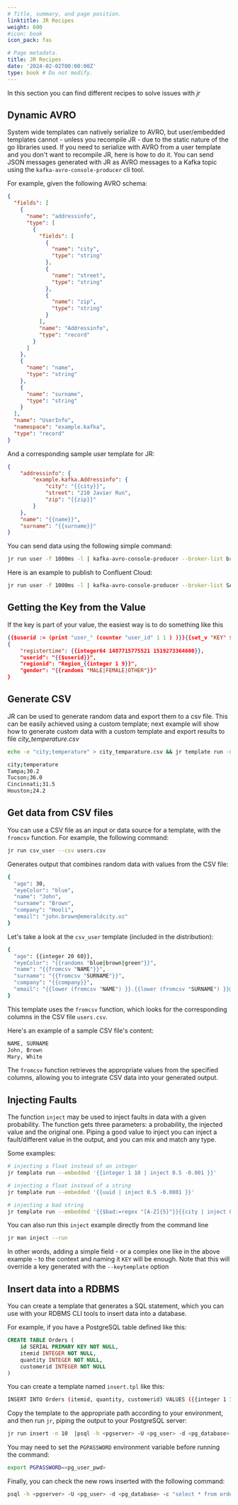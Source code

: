 ```yaml
---
# Title, summary, and page position.
linktitle: JR Recipes
weight: 600
#icon: book
icon_pack: fas

# Page metadata.
title: JR Recipes
date: '2024-02-02T00:00:00Z'
type: book # Do not modify.
---
```


In this section you can find different recipes to solve issues with _jr_ 


## Dynamic AVRO

System wide templates can natively serialize to AVRO, but user/embedded templates cannot - unless you recompile JR - due to the static nature of the go libraries used.
If you need to serialize with AVRO from a user template and you don't want to recompile JR, here is how to do it.
You can send JSON messages generated with JR as AVRO messages to a Kafka topic using the `kafka-avro-console-producer` cli tool.

For example, given the following AVRO schema:

```json
{
  "fields": [
    {
      "name": "addressinfo",
      "type": [
        {
          "fields": [
            {
              "name": "city",
              "type": "string"
            },
            {
              "name": "street",
              "type": "string"
            },
            {
              "name": "zip",
              "type": "string"
            }
          ],
          "name": "Addressinfo",
          "type": "record"
        }
      ]
    },
    {
      "name": "name",
      "type": "string"
    },
    {
      "name": "surname",
      "type": "string"
    }
  ],
  "name": "UserInfo",
  "namespace": "example.kafka",
  "type": "record"
}
```

And a corresponding sample user template for JR:

```json
{
    "addressinfo": {
        "example.kafka.Addressinfo": {
            "city": "{{city}}",
            "street": "210 Javier Run",
            "zip": "{{zip}}"
        }
    },
    "name": "{{name}}",
    "surname": "{{surname}}"
}
```

You can send data using the following simple command:

```bash
jr run user -f 1000ms -l | kafka-avro-console-producer --broker-list broker:<port> --topic <the_topic> --property schema.registry.url=http://<host>:<port> --property value.schema.id=<SCHEMA_ID>
```

Here is an example to publish to Confluent Cloud:

```bash
jr run user -f 1000ms -l | kafka-avro-console-producer --broker-list SASL_SSL://<your-cluster>.<region>.<cp>.confluent.cloud:9092 --producer.config <path_to_your>/config.properties --topic <topic> --property value.schema.id=<schema_id>  --property schema.registry.basic.auth.user.info=<yout_sr_key> --property basic.auth.credentials.source=USER_INFO --property schema.registry.url=https://<your_sr>.<region>.<cp>.confluent.cloud
```

## Getting the Key from the Value

If the key is part of your value, the easiest way is to do something like this

```json
{{$userid := (print "user_" (counter "user_id" 1 1 ) )}}{{set_v "KEY" $userid }}
{
    "registertime": {{integer64 1487715775521 1519273364600}},
    "userid": "{{$userid}}",
    "regionid": "Region_{{integer 1 9}}",
    "gender": "{{randoms "MALE|FEMALE|OTHER"}}"
}
```

## Generate CSV

JR can be used to generate random data and export them to a csv file. This can be easily achieved using a custom template; next example will show how to generate custom data with a custom template and export results to file _city_temperature.csv_

```bash
echo -e "city;temperature" > city_temparature.csv && jr template run -n 4 --embedded '{{city}};{{format_float "%.1f" (floating 40 5)}}' >> city_temparature.csv
```

```bash
city;temperature
Tampa;30.2
Tucson;36.0
Cincinnati;31.5
Houston;24.2
```

## Get data from CSV files

You can use a CSV file as an input or data source for a template, with the `fromcsv` function. 
For example, the following command:

```bash
jr run csv_user --csv users.csv
```

Generates output that combines random data with values from the CSV file:

```bash
{
  "age": 30,
  "eyeColor": "blue",
  "name": "John",
  "surname": "Brown",
  "company": "Hooli",
  "email": "john.brown@emeraldcity.oz"
}
```

Let's take a look at the `csv_user` template (included in the distribution):

```bash
{
  "age": {{integer 20 60}},
  "eyeColor": "{{randoms "blue|brown|green"}}",
  "name": "{{fromcsv "NAME"}}",
  "surname": "{{fromcsv "SURNAME"}}",
  "company": "{{company}}",
  "email": "{{lower (fromcsv "NAME") }}.{{lower (fromcsv "SURNAME") }}@emeraldcity.oz"
}
```

This template uses the `fromcsv` function, which looks for the corresponding columns in the CSV file `users.csv`.

Here's an example of a sample CSV file's content:

```bash
NAME, SURNAME
John, Brown
Mary, White
```

The `fromcsv` function retrieves the appropriate values from the specified columns, allowing you to integrate CSV data into your generated output.

## Injecting Faults

The function `inject` may be used to inject faults in data with a given probability.
The function gets three parameters: a probability, the injected value and the original one.
Piping a good value to inject you can inject a fault/different value in the output, and you can mix and match any type.

Some examples:
```bash
# injecting a float instead of an integer
jr template run --embedded '{{integer 1 10 | inject 0.5 -0.001 }}'

# injecting a float instead of a string
jr template run --embedded '{{uuid | inject 0.5 -0.0001 }}'

# injecting a bad string
jr template run --embedded '{{$bad:=regex "[A-Z]{5}"}}{{city | inject 0.5 $bad }}'
```

You can also run this `inject` example directly from the command line

```bash
jr man inject --run
```


In other words, adding a simple field - or a complex one like in the above example - to the context and naming it `KEY` will be enough. 
Note that this will override a key generated with the `--keytemplate` option


## Insert data into a RDBMS

You can create a template that generates a SQL statement, which you can use with your RDBMS CLI tools to insert data into a database.

For example, if you have a PostgreSQL table defined like this:

```sql
CREATE TABLE Orders (
	id SERIAL PRIMARY KEY NOT NULL,
	itemid INTEGER NOT NULL,
	quantity INTEGER NOT NULL,
	customerid INTEGER NOT NULL
)
```

You can create a template named `insert.tpl` like this:

```bash
INSERT INTO Orders (itemid, quantity, customerid) VALUES ({{integer 1 1000}},{{integer 1 10}}, {{integer 1 100}} );
```

Copy the template to the appropriate path according to your environment, and then run  `jr`, piping the output to your PostgreSQL server:

```bash
jr run insert -n 10  |psql -h <pgserver> -U <pg_user> -d <pg_database>
```

You may need to set the `PGPASSWORD` environment variable before running the command:

```bash
export PGPASSWORD=<pg_user_pwd>
```

Finally, you can check the new rows inserted with the following command:

```bash
psql -h <pgserver> -U <pg_user> -d <pg_database> -c "select * from orders"
```

